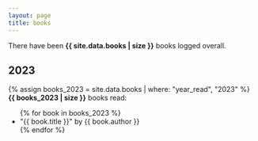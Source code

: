 ```yaml
---
layout: page
title: books
---
```


<p>There have been <strong>{{ site.data.books | size }}</strong> books logged overall.</p>

## 2023
{% assign books_2023 = site.data.books | where: "year_read", "2023" %}
<strong>{{ books_2023 | size }}</strong> books read:
<ul id="books">
{% for book in books_2023 %}
    <li class="book">"{{ book.title }}" by {{ book.author }}</li>
{% endfor %}
</ul>
